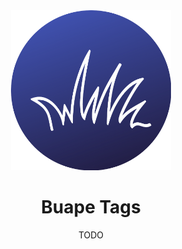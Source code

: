 <div align="center">
<img width="256" src="https://raw.githubusercontent.com/buape/.github/main/buape_circle.png" alt="Buape Logo"></a>

# Buape Tags

TODO
